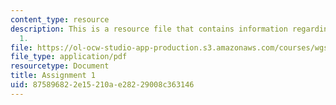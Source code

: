 ```yaml
---
content_type: resource
description: This is a resource file that contains information regarding assignment
  1.
file: https://ol-ocw-studio-app-production.s3.amazonaws.com/courses/wgs-693-gender-race-and-the-complexities-of-science-and-technology-a-problem-based-learning-experiment-spring-2009/875896822e15210ae28229008c363146_MITWGS_693S09_assn01.pdf
file_type: application/pdf
resourcetype: Document
title: Assignment 1
uid: 87589682-2e15-210a-e282-29008c363146
---
```

